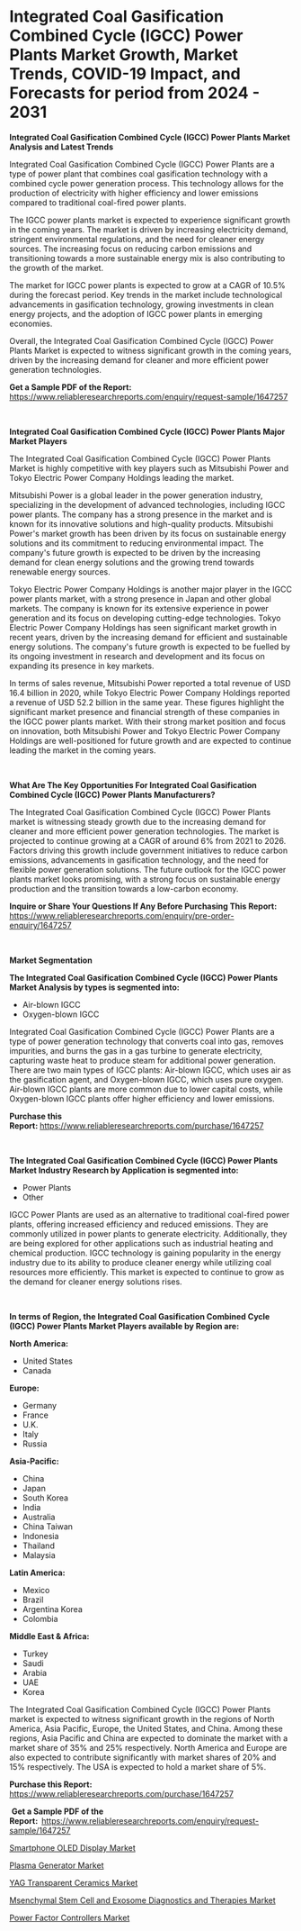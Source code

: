<p><h1>Integrated Coal Gasification Combined Cycle (IGCC) Power Plants Market Growth, Market Trends, COVID-19 Impact, and Forecasts for period from 2024 - 2031</h1></p><p><strong>Integrated Coal Gasification Combined Cycle (IGCC) Power Plants Market Analysis and Latest Trends</strong></p>
<p><p>Integrated Coal Gasification Combined Cycle (IGCC) Power Plants are a type of power plant that combines coal gasification technology with a combined cycle power generation process. This technology allows for the production of electricity with higher efficiency and lower emissions compared to traditional coal-fired power plants.</p><p>The IGCC power plants market is expected to experience significant growth in the coming years. The market is driven by increasing electricity demand, stringent environmental regulations, and the need for cleaner energy sources. The increasing focus on reducing carbon emissions and transitioning towards a more sustainable energy mix is also contributing to the growth of the market.</p><p>The market for IGCC power plants is expected to grow at a CAGR of 10.5% during the forecast period. Key trends in the market include technological advancements in gasification technology, growing investments in clean energy projects, and the adoption of IGCC power plants in emerging economies.</p><p>Overall, the Integrated Coal Gasification Combined Cycle (IGCC) Power Plants Market is expected to witness significant growth in the coming years, driven by the increasing demand for cleaner and more efficient power generation technologies.</p></p>
<p><strong>Get a Sample PDF of the Report:&nbsp;</strong> <a href="https://www.reliableresearchreports.com/enquiry/request-sample/1647257">https://www.reliableresearchreports.com/enquiry/request-sample/1647257</a></p>
<p>&nbsp;</p>
<p><strong>Integrated Coal Gasification Combined Cycle (IGCC) Power Plants Major Market Players</strong></p>
<p><p>The Integrated Coal Gasification Combined Cycle (IGCC) Power Plants Market is highly competitive with key players such as Mitsubishi Power and Tokyo Electric Power Company Holdings leading the market. </p><p>Mitsubishi Power is a global leader in the power generation industry, specializing in the development of advanced technologies, including IGCC power plants. The company has a strong presence in the market and is known for its innovative solutions and high-quality products. Mitsubishi Power's market growth has been driven by its focus on sustainable energy solutions and its commitment to reducing environmental impact. The company's future growth is expected to be driven by the increasing demand for clean energy solutions and the growing trend towards renewable energy sources.</p><p>Tokyo Electric Power Company Holdings is another major player in the IGCC power plants market, with a strong presence in Japan and other global markets. The company is known for its extensive experience in power generation and its focus on developing cutting-edge technologies. Tokyo Electric Power Company Holdings has seen significant market growth in recent years, driven by the increasing demand for efficient and sustainable energy solutions. The company's future growth is expected to be fuelled by its ongoing investment in research and development and its focus on expanding its presence in key markets.</p><p>In terms of sales revenue, Mitsubishi Power reported a total revenue of USD 16.4 billion in 2020, while Tokyo Electric Power Company Holdings reported a revenue of USD 52.2 billion in the same year. These figures highlight the significant market presence and financial strength of these companies in the IGCC power plants market. With their strong market position and focus on innovation, both Mitsubishi Power and Tokyo Electric Power Company Holdings are well-positioned for future growth and are expected to continue leading the market in the coming years.</p></p>
<p>&nbsp;</p>
<p><strong>What Are The Key Opportunities For Integrated Coal Gasification Combined Cycle (IGCC) Power Plants Manufacturers?</strong></p>
<p><p>The Integrated Coal Gasification Combined Cycle (IGCC) Power Plants market is witnessing steady growth due to the increasing demand for cleaner and more efficient power generation technologies. The market is projected to continue growing at a CAGR of around 6% from 2021 to 2026. Factors driving this growth include government initiatives to reduce carbon emissions, advancements in gasification technology, and the need for flexible power generation solutions. The future outlook for the IGCC power plants market looks promising, with a strong focus on sustainable energy production and the transition towards a low-carbon economy.</p></p>
<p><strong>Inquire or Share Your Questions If Any Before Purchasing This Report:</strong> <a href="https://www.reliableresearchreports.com/enquiry/pre-order-enquiry/1647257">https://www.reliableresearchreports.com/enquiry/pre-order-enquiry/1647257</a></p>
<p>&nbsp;</p>
<p><strong>Market Segmentation</strong></p>
<p><strong>The Integrated Coal Gasification Combined Cycle (IGCC) Power Plants Market Analysis by types is segmented into:</strong></p>
<p><ul><li>Air-blown IGCC</li><li>Oxygen-blown IGCC</li></ul></p>
<p><p>Integrated Coal Gasification Combined Cycle (IGCC) Power Plants are a type of power generation technology that converts coal into gas, removes impurities, and burns the gas in a gas turbine to generate electricity, capturing waste heat to produce steam for additional power generation. There are two main types of IGCC plants: Air-blown IGCC, which uses air as the gasification agent, and Oxygen-blown IGCC, which uses pure oxygen. Air-blown IGCC plants are more common due to lower capital costs, while Oxygen-blown IGCC plants offer higher efficiency and lower emissions.</p></p>
<p><strong>Purchase this Report:&nbsp;</strong><a href="https://www.reliableresearchreports.com/purchase/1647257">https://www.reliableresearchreports.com/purchase/1647257</a></p>
<p>&nbsp;</p>
<p><strong>The Integrated Coal Gasification Combined Cycle (IGCC) Power Plants Market Industry Research by Application is segmented into:</strong></p>
<p><ul><li>Power Plants</li><li>Other</li></ul></p>
<p><p>IGCC Power Plants are used as an alternative to traditional coal-fired power plants, offering increased efficiency and reduced emissions. They are commonly utilized in power plants to generate electricity. Additionally, they are being explored for other applications such as industrial heating and chemical production. IGCC technology is gaining popularity in the energy industry due to its ability to produce cleaner energy while utilizing coal resources more efficiently. This market is expected to continue to grow as the demand for cleaner energy solutions rises.</p></p>
<p>&nbsp;</p>
<p><strong>In terms of Region, the Integrated Coal Gasification Combined Cycle (IGCC) Power Plants Market Players available by Region are:</strong></p>
<p>
    <p> <strong> North America: </strong>
        <ul>
            <li>United States</li>
            <li>Canada</li>
        </ul>
        </p> 
    <p> <strong> Europe: </strong>
        <ul>
            <li>Germany</li>
            <li>France</li>
            <li>U.K.</li>
            <li>Italy</li>
            <li>Russia</li>
        </ul>
        </p> 
    <p> <strong> Asia-Pacific: </strong>
        <ul>
            <li>China</li>
            <li>Japan</li>
            <li>South Korea</li>
            <li>India</li>
            <li>Australia</li>
            <li>China Taiwan</li>
            <li>Indonesia</li>
            <li>Thailand</li>
            <li>Malaysia</li>
        </ul>
        </p> 
    <p> <strong> Latin America: </strong>
        <ul>
            <li>Mexico</li>
            <li>Brazil</li>
            <li>Argentina Korea</li>
            <li>Colombia</li>
        </ul>
        </p> 
    <p> <strong> Middle East & Africa: </strong>
        <ul>
            <li>Turkey</li>
            <li>Saudi</li>
            <li>Arabia</li>
            <li>UAE</li>
            <li>Korea</li>
        </ul>
    </p>
    </p>
<p><p>The Integrated Coal Gasification Combined Cycle (IGCC) Power Plants market is expected to witness significant growth in the regions of North America, Asia Pacific, Europe, the United States, and China. Among these regions, Asia Pacific and China are expected to dominate the market with a market share of 35% and 25% respectively. North America and Europe are also expected to contribute significantly with market shares of 20% and 15% respectively. The USA is expected to hold a market share of 5%.</p></p>
<p><strong>Purchase this Report: </strong><a href="https://www.reliableresearchreports.com/purchase/1647257">https://www.reliableresearchreports.com/purchase/1647257</a></p>
<p>&nbsp;<strong>Get a Sample PDF of the Report:&nbsp;&nbsp;</strong><a href="https://www.reliableresearchreports.com/enquiry/request-sample/1647257">https://www.reliableresearchreports.com/enquiry/request-sample/1647257</a></p>
<p><strong></strong></p>
<p><p><a href="https://view.publitas.com/reportprime-1/smartphone-oled-display-market-a-comprehensive-report-of-its-market-share-growth-trends-2024-2031/">Smartphone OLED Display Market</a></p><p><a href="https://angry-finch-aaf.notion.site/Plasma-Generator-Market-Challenges-Opportunities-and-Growth-Drivers-and-Major-Market-Players-fore-10381a9a95e746edac9648a6453f9030">Plasma Generator Market</a></p><p><a href="https://chivalrous-flock-a86.notion.site/YAG-Transparent-Ceramics-Market-Share-Market-New-Trends-Analysis-Report-By-Type-By-Application-B-5bb9f4bb2b5845c5a9b778937997a150">YAG Transparent Ceramics Market</a></p><p><a href="https://faithful-glue-af3.notion.site/Msenchymal-Stem-Cell-and-Exosome-Diagnostics-and-Therapies-Market-Provides-a-Comprehensive-Analysis--34cd6e22661c407998e46594b9810b7f">Msenchymal Stem Cell and Exosome Diagnostics and Therapies Market</a></p><p><a href="https://view.publitas.com/reportprime-1/power-factor-controllers-market-size-reflecting-a-forecast-till-2031-market-by-type-by-application-and-by-geography/">Power Factor Controllers Market</a></p></p>